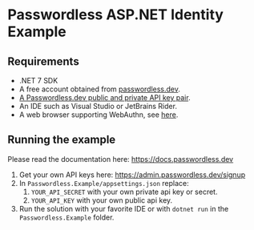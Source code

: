 # Passwordless ASP.NET Identity Example

## Requirements

* .NET 7 SDK
* A free account obtained from [passwordless.dev](https://admin.passwordless.dev/signup).
* [A Passwordless.dev public and private API key pair](https://docs.passwordless.dev/guide/get-started.html#create-an-application).
* An IDE such as Visual Studio or JetBrains Rider.
* A web browser supporting WebAuthn, see [here](https://caniuse.passwordless.dev/).

## Running the example

Please read the documentation here: https://docs.passwordless.dev

1. Get your own API keys here: https://admin.passwordless.dev/signup
2. In `Passwordless.Example/appsettings.json` replace:
   1. `YOUR_API_SECRET` with your own private api key or secret.
   2. `YOUR_API_KEY` with your own public api key.
3. Run the solution with your favorite IDE or with `dotnet run` in the `Passwordless.Example` folder.
